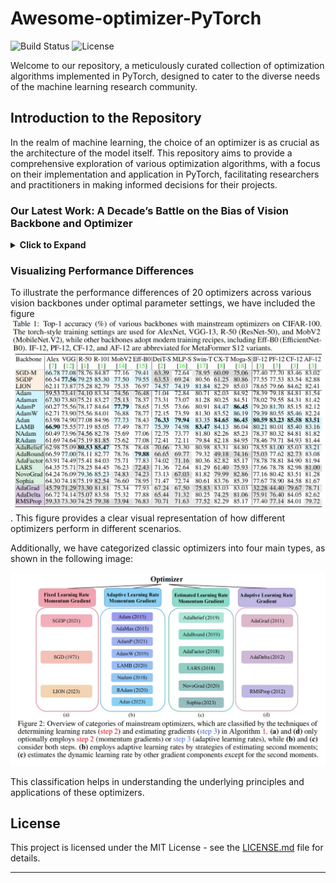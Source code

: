 # Awesome-optimizer-PyTorch

![Build Status](https://img.shields.io/badge/build-passing-brightgreen)
![License](https://img.shields.io/badge/license-MIT-blue)

Welcome to our repository, a meticulously curated collection of optimization algorithms implemented in PyTorch, designed to cater to the diverse needs of the machine learning research community.

## Introduction to the Repository

In the realm of machine learning, the choice of an optimizer is as crucial as the architecture of the model itself. This repository aims to provide a comprehensive exploration of various optimization algorithms, with a focus on their implementation and application in PyTorch, facilitating researchers and practitioners in making informed decisions for their projects.

### Our Latest Work: A Decade’s Battle on the Bias of Vision Backbone and Optimizer

<details>
<summary><strong>Click to Expand</strong></summary>

<h3>A Decade’s Battle on the Bias of Vision Backbone and Optimizer</h3>

Over the past decade, there has been rapid progress in vision backbones and an evolution of deep optimizers from SGD to Adam variants. Our latest paper, for the first time, investigates the relationship between vision network design and optimizer selection. We conducted comprehensive benchmarking studies on mainstream vision backbones and widely-used optimizers, revealing an intriguing phenomenon termed **Backbone-Optimizer Coupling Bias (BOCB)**.

- **Classical ConvNets** like VGG and ResNet show a strong co-dependency with SGD.
- **Modern architectures** such as ViTs and ConvNeXt demonstrate a strong coupling with optimizers with adaptive learning rates like AdamW.

More importantly, we uncover the adverse impacts of BOCB on popular backbones in real-world practice, such as additional tuning time and resource overhead, indicating remaining challenges and potential risks. Through in-depth analysis and apples-to-apples comparisons, we surprisingly observe that specific types of network architecture can significantly mitigate BOCB, which might serve as promising guidelines for future backbone design.

We hope this work can inspire the community to further question the long-held assumptions on vision backbones and optimizers, consider BOCB in future studies, and contribute to more robust, efficient, and effective vision systems. It's time to go beyond the usual choices and confront the elephant in the room. The source code and models are publicly available.

</details>

### Visualizing Performance Differences

To illustrate the performance differences of 20 optimizers across various vision backbones under optimal parameter settings, we have included the figure ![Optimizer Accuracy](Fig/acc.jpg). This figure provides a clear visual representation of how different optimizers perform in different scenarios.

Additionally, we have categorized classic optimizers into four main types, as shown in the following image:

![Optimizer Categories](Fig/optimizer.jpg)

This classification helps in understanding the underlying principles and applications of these optimizers.


## License

This project is licensed under the MIT License - see the [LICENSE.md](LICENSE.md) file for details.

---

